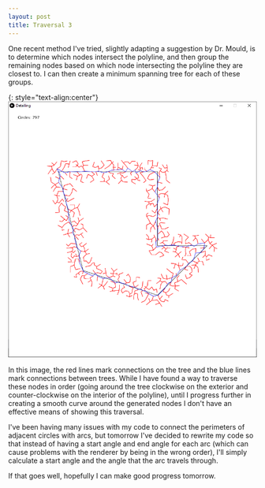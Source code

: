 ```yaml
---
layout: post
title: Traversal 3
---
```


One recent method I've tried, slightly adapting a suggestion by Dr. Mould, is to determine which nodes intersect the polyline, and then group the remaining nodes based on which node intersecting the polyline they are closest to. I can then create a minimum spanning tree for each of these groups.

{: style="text-align:center"}
![A traversal around a polyline.](https://raw.githubusercontent.com/MichaelMBradley/Detailing/gh-pages/_assets/06-01/BaseFromLine.png)

In this image, the red lines mark connections on the tree and the blue lines mark connections between trees. While I have found a way to traverse these nodes in order (going around the tree clockwise on the exterior and counter-clockwise on the interior of the polyline), until I progress further in creating a smooth curve around the generated nodes I don't have an effective means of showing this traversal.

I've been having many issues with my code to connect the perimeters of adjacent circles with arcs, but tomorrow I've decided to rewrite my code so that instead of having a start angle and end angle for each arc (which can cause problems with the renderer by being in the wrong order), I'll simply calculate a start angle and the angle that the arc travels through.

If that goes well, hopefully I can make good progress tomorrow.
